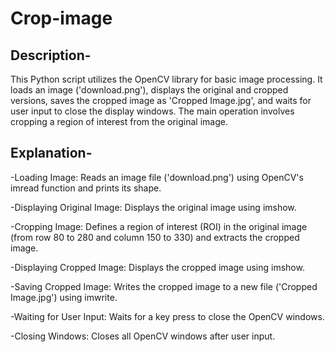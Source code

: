 # Crop-image
## Description-
This Python script utilizes the OpenCV library for basic image processing. It loads an image ('download.png'), displays the original and cropped versions, saves the cropped image as 'Cropped Image.jpg', and waits for user input to close the display windows. The main operation involves cropping a region of interest from the original image.
## Explanation-
  -Loading Image: Reads an image file ('download.png') using OpenCV's imread function and prints its shape.

  -Displaying Original Image: Displays the original image using imshow.

  -Cropping Image: Defines a region of interest (ROI) in the original image (from row 80 to 280 and column 150 to 330) and extracts the cropped image.

   -Displaying Cropped Image: Displays the cropped image using imshow.

   -Saving Cropped Image: Writes the cropped image to a new file ('Cropped Image.jpg') using imwrite.

   -Waiting for User Input: Waits for a key press to close the OpenCV windows.

   -Closing Windows: Closes all OpenCV windows after user input.
